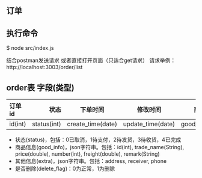 ## 订单

## 执行命令
$ node src/index.js

结合postman发送请求
或者直接打开页面（只适合get请求） 
请求举例：http://localhost:3003/order/list

## order表 字段(类型)
| 订单id | 状态 | 下单时间 | 修改时间 | 商品信息 | 其他信息 | 是否删除 | 用户id |  售后id |
|:-----|-----:|:-----:|:-----:|:-----:|:-----:|:-----:|:-----:|:-----:|
|  id(int)  |  status(int)  |   create_time(date)  |   update_time(date)  |   good_info(String)  |   extra(String)  |   delete_flag(int)  |   account_id(int)  |   aftersale_id(int)  |

* 状态(status)，包括：0已取消，1待支付，2待发货，3待收货，4已完成
* 商品信息(good_info)，json字符串。包括：id(int), trade_name(String), price(double), number(int), freight(double), remark(String)
* 其他信息(extra)，json字符串。包括：address, receiver, phone
* 是否删除(delete_flag)：0为正常，1为删除